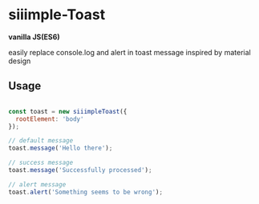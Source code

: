 # siiimple-Toast

**vanilla JS(ES6)**

easily replace console.log and alert in toast message
inspired by material design

## Usage

```javascript

const toast = new siiimpleToast({
  rootElement: 'body'
});

// default message
toast.message('Hello there'); 

// success message
toast.message('Successfully processed');

// alert message
toast.alert('Something seems to be wrong');

```